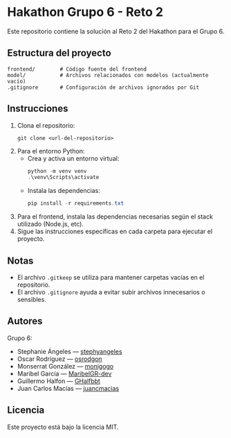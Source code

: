 # Hakathon Grupo 6 - Reto 2

Este repositorio contiene la solución al Reto 2 del Hakathon para el Grupo 6.

## Estructura del proyecto

```
frontend/        # Código fuente del frontend
model/           # Archivos relacionados con modelos (actualmente vacío)
.gitignore       # Configuración de archivos ignorados por Git
```

## Instrucciones

1. Clona el repositorio:
   ```
   git clone <url-del-repositorio>
   ```
2. Para el entorno Python:
    - Crea y activa un entorno virtual:
       ```powershell
       python -m venv venv
       .\venv\Scripts\activate
       ```
    - Instala las dependencias:
       ```powershell
       pip install -r requirements.txt
       ```
3. Para el frontend, instala las dependencias necesarias según el stack utilizado (Node.js, etc).
4. Sigue las instrucciones específicas en cada carpeta para ejecutar el proyecto.

## Notas
- El archivo `.gitkeep` se utiliza para mantener carpetas vacías en el repositorio.
- El archivo `.gitignore` ayuda a evitar subir archivos innecesarios o sensibles.

## Autores
Grupo 6:

- Stephanie Ángeles — [stephyangeles](https://github.com/stephyangeles)
- Oscar Rodríguez — [osrodgon](https://github.com/osrodgon)
- Monserrat González — [monigogo](https://github.com/monigogo)
- Maribel García — [MaribelGR-dev](https://github.com/MaribelGR-dev)
- Guillermo Halfon — [GHalfbbt](https://github.com/GHalfbbt)
- Juan Carlos Macías — [juancmacias](https://github.com/juancmacias)


## Licencia
Este proyecto está bajo la licencia MIT.
